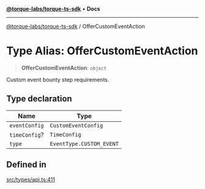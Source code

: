 [**@torque-labs/torque-ts-sdk**](../README.md) • **Docs**

***

[@torque-labs/torque-ts-sdk](../globals.md) / OfferCustomEventAction

# Type Alias: OfferCustomEventAction

> **OfferCustomEventAction**: `object`

Custom event bounty step requirements.

## Type declaration

| Name | Type |
| ------ | ------ |
| `eventConfig` | `CustomEventConfig` |
| `timeConfig`? | `TimeConfig` |
| `type` | `EventType.CUSTOM_EVENT` |

## Defined in

[src/types/api.ts:411](https://github.com/torque-labs/torque-ts-sdk/blob/e34efdf278512e8a58bacdba966e9cd90b1db20a/src/types/api.ts#L411)
